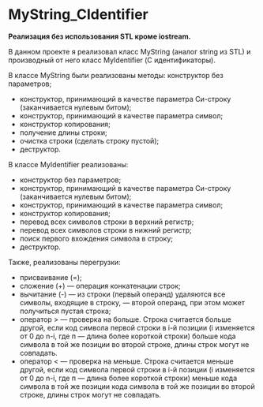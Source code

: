 # MyString_CIdentifier
**Реализация без использования STL кроме iostream.**

В данном проекте я реализовал класс MyString (аналог string из STL) и производный от него класс MyIdentifier (С идентификаторы). 

В классе MyString были реализованы методы:
конструктор без параметров;
- конструктор, принимающий в качестве параметра Си-строку (заканчивается нулевым
битом);
- конструктор, принимающий в качестве параметра символ;
- конструктор копирования;
- получение длины строки;
- очистка строки (сделать строку пустой);
- деструктор.

В классе MyIdentifier реализованы:
- конструктор без параметров;
- конструктор, принимающий в качестве параметра Си-строку (заканчивается нулевым
битом);
- конструктор, принимающий в качестве параметра символ;
- конструктор копирования;
- перевод всех символов строки в верхний регистр;
- перевод всех символов строки в нижний регистр;
- поиск первого вхождения символа в строку;
- деструктор.

Также, реализованы перегрузки:
- присваивание (=);
- сложение (+) — операция конкатенации строк;
- вычитание (-) — из строки (первый операнд) удаляются все символы, входящие в строку, —
второй операнд, при этом может получиться пустая строка;
- оператор > — проверка на больше. Строка считается больше другой, если код символа первой
строки в i-й позиции (i изменяется от 0 до n-i, где п — длина более короткой строки) больше
кода символа в той же позиции во второй строке, длины строк могут не совпадать.
- оператор < — проверка на меньше. Строка считается меньше другой, если код символа первой
строки в i-й позиции (i изменяется от 0 до n-i, где п — длина более короткой строки) меньше
кода символа в той же позиции кода символа в той же позиции во второй строке, длины
строк могут не совпадать.
